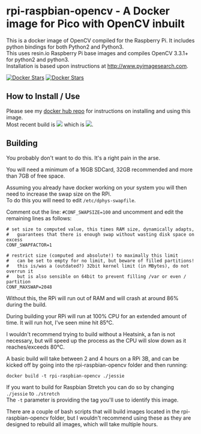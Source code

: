 # rpi-raspbian-opencv - A Docker image for Pico with OpenCV inbuilt #

This is a docker image of OpenCV compiled for the Raspberry Pi.  It includes python bindings for both Python2 and Python3.  
This uses resin.io Raspberry Pi base images and compiles OpenCV 3.3.1+ for python2 and python3.  
Installation is based upon instructions at http://www.pyimagesearch.com.

[![Docker Stars](https://img.shields.io/docker/stars/sgtwilko/rpi-raspbian-opencv.svg)]() [![Docker Stars](https://img.shields.io/docker/pulls/sgtwilko/rpi-raspbian-opencv.svg)]()

## How to Install / Use ##
Please see my [docker hub repo](https://hub.docker.com/r/sgtwilko/rpi-raspbian-opencv/) for instructions on installing and using this image.  
Most recent build is [![](https://images.microbadger.com/badges/version/sgtwilko/rpi-raspbian-opencv.svg)](https://microbadger.com/images/sgtwilko/rpi-raspbian-opencv "Get your own version badge on microbadger.com") which is [![](https://images.microbadger.com/badges/image/sgtwilko/rpi-raspbian-opencv.svg)](https://microbadger.com/images/sgtwilko/rpi-raspbian-opencv "Get your own image badge on microbadger.com").


## Building ##
You probably don't want to do this.  It's a right pain in the arse.

You will need a minimum of a 16GB SDCard, 32GB recommended and more than 7GB of free space.

Assuming you already have docker working on your system you will then need to increase the swap size on the RPi.  
To do this you will need to edit `/etc/dphys-swapfile`.

Comment out the line:
`#CONF_SWAPSIZE=100`
and uncomment and edit the remaining lines as follows:

	# set size to computed value, this times RAM size, dynamically adapts,
	#   guarantees that there is enough swap without wasting disk space on excess
	CONF_SWAPFACTOR=1
	
	# restrict size (computed and absolute!) to maximally this limit
	#   can be set to empty for no limit, but beware of filled partitions!
	#   this is/was a (outdated?) 32bit kernel limit (in MBytes), do not overrun it
	#   but is also sensible on 64bit to prevent filling /var or even / partition
	CONF_MAXSWAP=2048

Without this, the RPi will run out of RAM and will crash at around 86% during the build.

During building your RPi will run at 100% CPU for an extended amount of time.  It will run hot, I've seen mine hit 85°C.

I wouldn't recommend trying to build without a Heatsink, a fan is not necessary, but will speed up the process as the CPU will slow down as it reaches/exceeds 80°C.

A basic build will take between 2 and 4 hours on a RPi 3B, and can be kicked off by going into the rpi-raspbian-opencv folder and then running:

	docker build -t rpi-raspbian-opencv ./jessie

If you want to build for Raspbian Stretch you can do so by changing `./jessie` to `./stretch`  
The `-t` parameter is providing the tag you'll use to identify this image.

There are a couple of bash scripts that will build images located in the rpi-raspbian-opencv folder, but I wouldn't recommend using these as they are designed to rebuild all images, which will take multiple hours.
